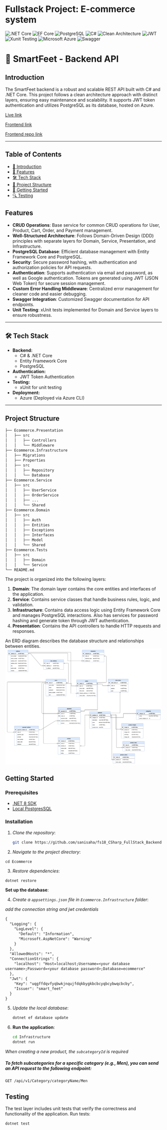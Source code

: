 # Fullstack Project: E-commerce system

![.NET Core](https://img.shields.io/badge/.NET%20Core-purple)
![EF Core](https://img.shields.io/badge/EF%20Core-cyan)
![PostgreSQL](https://img.shields.io/badge/PostgreSQL-darkblue)
![C#](https://img.shields.io/badge/C%23-8.0-239120?logo=csharp)
![Clean Architecture](https://img.shields.io/badge/Clean_Architecture-orange?logo=cleanarchitecture)
![JWT](https://img.shields.io/badge/JWT-JSON_Web_Token-00B5AD?logo=jsonwebtokens)
![Xunit Testing](https://img.shields.io/badge/Xunit-Testing-FF4136?logo=xunit)
![Microsoft Azure](https://img.shields.io/badge/Microsoft-Azure-skyblue)
![Swagger](https://img.shields.io/badge/Swagger-greenyellow)

# 🥿 SmartFeet - Backend API

## Introduction

The SmartFeet backend is a robust and scalable REST API built with C# and .NET Core. This project follows a clean architecture approach with distinct layers, ensuring easy maintenance and scalability. It supports JWT token authentication and utilizes PostgreSQL as its database, hosted on Azure.

[Live link](https://smartfeet-cycudccehyfnf4cy.canadacentral-01.azurewebsites.net/swagger/index.html)

[Frontend link](https://smartfeet-ceeb7.web.app/)

[Frontend repo link](https://github.com/sanisaha/fs18_CSharp_FullStack_Backend)

---

## Table of Contents

- [📖 Introduction](#introduction)
- [🌟 Features](#features)
- [🛠️ Tech Stack](#tech-stack)
- [📂 Project Structure](#project-structure)
- [🚀 Getting Started](#getting-started)
- [🔍 Testing](#testing)

## Features

- **CRUD Operations**: Base service for common CRUD operations for User, Product, Cart, Order, and Payment management.
- **Well-Structured Architecture**: Follows Domain-Driven Design (DDD) principles with separate layers for Domain, Service, Presentation, and Infrastructure.
- **PostgreSQL Database**: Efficient database management with Entity Framework Core and PostgreSQL.
- **Security**: Secure password hashing, with authentication and authorization policies for API requests.
- **Authentication**: Supports authentication via email and password, as well as Google authentication. Tokens are generated using JWT (JSON Web Token) for secure session management.
- **Custom Error Handling Middleware**: Centralized error management for cleaner code and easier debugging.
- **Swagger Integration**: Customized Swagger documentation for API endpoints.
- **Unit Testing**: xUnit tests implemented for Domain and Service layers to ensure robustness.

---

## 🛠️ Tech Stack

- **Backend:**
  - C# & .NET Core
  - Entity Framework Core
  - PostgreSQL
- **Authentication:**
  - JWT Token Authentication
- **Testing:**
  - xUnit for unit testing
- **Deployment:**
  - Azure (Deployed via Azure CLI)

---

## Project Structure

```plaintext
├── Ecommerce.Presentation
│   ├── src
│   │   ├── Controllers
│   │   └── Middleware
├── Ecommerce.Infrastructure
│   ├── Migrations
│   ├── Properties
│   ├── src
│   │   ├── Repository
│   │   └── Database
├── Ecommerce.Service
│   ├── src
│   │   ├── UserService
│   │   ├── OrderService
│   │   ├── ...
│   │   └── Shared
├── Ecommerce.Domain
│   ├── src
│   │   ├── Auth
│   │   ├── Entities
│   │   ├── Exceptions
│   │   ├── Interfaces
│   │   ├── Model
│   │   └── Shared
├── Ecommerce.Tests
│   ├── src
│   │   ├── Domain
│   │   └── Service
└── README.md
```

The project is organized into the following layers:

1. **Domain**: The domain layer contains the core entities and interfaces of the application.
2. **Service**: Contains service classes that handle business rules, logic, and validation.
3. **Infrastructure**: Contains data access logic using Entity Framework Core and manages PostgreSQL interactions. Also has services for password hashing and generate token through JWT authentication.
4. **Presentation**: Contains the API controllers to handle HTTP requests and responses.

An ERD diagram describes the database structure and relationships between entities.
![ERD](Documentation/ER_Diagram.png)

## Getting Started

### Prerequisites

- [.NET 8 SDK](https://dotnet.microsoft.com/download/dotnet/8.0)
- [Local PostgresSQL](https://www.postgresql.org/download/)

### Installation

1. _Clone the repository_:

   ```sh
   git clone https://github.com/sanisaha/fs18_CSharp_FullStack_Backend
   ```

2. _Navigate to the project directory_:

```
cd Ecommerce
```

3. _Restore dependencies_:

```
dotnet restore
```

**Set up the database**:

4. _Create a `appsettings.json` file in `Ecommerce.Infrastructure` folder_:

_add the connection string and jwt credentials_

```
{
  "Logging": {
    "LogLevel": {
      "Default": "Information",
      "Microsoft.AspNetCore": "Warning"
    }
  },
  "AllowedHosts": "*",
  "ConnectionStrings": {
    "localhost": "Host=localhost;Username=<your database username>;Password=<your database password>;Database=ecommerce"
  },
  "Jwt": {
    "Key": "uqgffdqvfyqbwkjnqujfdqkbygkbcbcyqbcybwqcbcby",
    "Issuer": "smart_feet"
  }
}
```

5. _Update the local database_:

   ```sh
   dotnet ef database update
   ```

6. **Run the application**:

   ```sh
   cd Infrastructure
   dotnet run
   ```

_When creating a new product, the `subcategoryId` is required_

##### To fetch subcategories for a specific category (e.g., Men), you can send an API request to the following endpoint:

```bash
GET /api/v1/Category/categoryName/Men
```

## Testing

The test layer includes unit tests that verify the correctness and functionality of the application.
Run tests:

```
dotnet test
```

```

```
